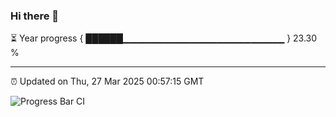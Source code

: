 ### Hi there 👋

⏳ Year progress { ██████▁▁▁▁▁▁▁▁▁▁▁▁▁▁▁▁▁▁▁▁▁▁▁▁ } 23.30 %

---

⏰ Updated on Thu, 27 Mar 2025 00:57:15 GMT

![Progress Bar CI](https://github.com/code-lakshay/GitHub-Actions-Demo/workflows/Progress%20Bar%20CI/badge.svg)
